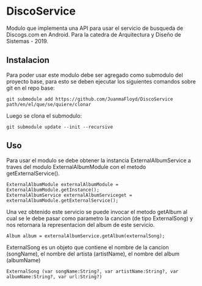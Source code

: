 # DiscoService

Modulo que implementa una API para usar el servicio de busqueda de Discogs.com en Android. Para la catedra de Arquitectura y Diseño de Sistemas - 2019.

## Instalacion

Para poder usar este modulo debe ser agregado como submodulo del proyecto base, para esto se deben ejecutar los siguientes comandos sobre git en el repo base:

```
git submodule add https://github.com/JuanmaFloyd/DiscoService path/en/el/que/se/quiere/clonar
```

Luego se clona el submodulo:

```
git submodule update --init --recursive
```

## Uso

Para usar el modulo se debe obtener la instancia ExternalAlbumService a traves del modulo ExternalAlbumModule con el metodo getExternalService().

```
ExternalAlbumModule externalAlbumModule = ExternalAlbumModule.getInstance();
ExternalAlbumService externalAlbumServiceget = externalAlbumModule.getExternalService();
```

Una vez obtenido este servicio se puede invocar el metodo getAlbum al cual se le debe pasar como parametro la cancion (de tipo ExternalSong) y nos retornara la representacion del album de este servicio.

```
Album album = externalAlbumService.getAlbum(externalSong);
```

ExternalSong es un objeto que contiene el nombre de la cancion (songName), el nombre del artista (artistName), el nombre del album (albumName) 

```
ExternalSong (var songName:String?, var artistName:String?, var albumName:String?, var url:String?)
```


